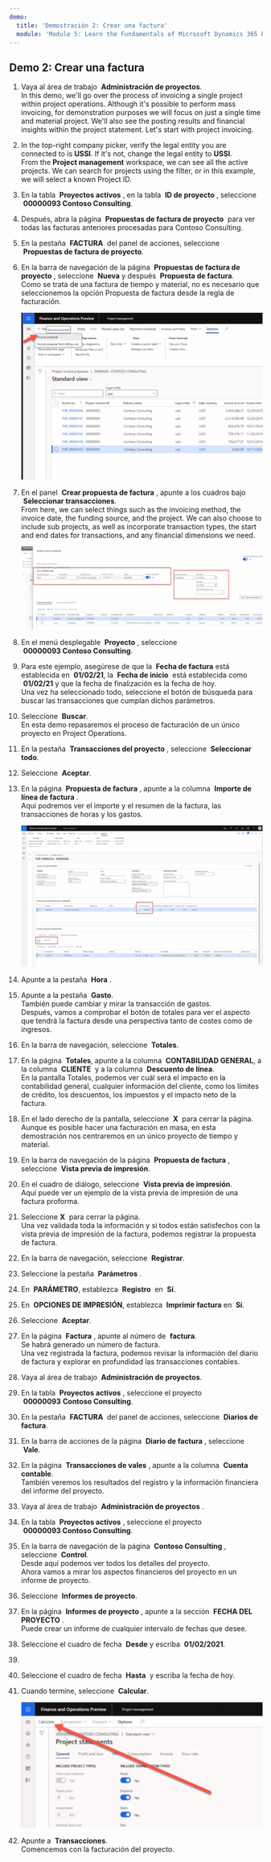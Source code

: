 ```yaml
---
demo:
  title: 'Demostración 2: Crear una factura'
  module: 'Module 5: Learn the Fundamentals of Microsoft Dynamics 365 Project Operations'
---
```


## <a name="demo-2---create-an-invoice"></a>Demo 2: Crear una factura

1. Vaya al área de trabajo  **Administración de proyectos**.  
    In this demo, we'll go over the process of invoicing a single project within project operations. Although it's possible to perform mass invoicing, for demonstration purposes we will focus on just a single time and material project. We'll also see the posting results and financial insights within the project statement. Let's start with project invoicing. 

1. In the top-right company picker, verify the legal entity you are connected to is<bpt id="p1"> **</bpt>USSI<ept id="p1">**</ept>. If it's not, change the legal entity to<bpt id="p1"> **</bpt>USSI<ept id="p1">**</ept>.  
    From the<bpt id="p1"> **</bpt>Project management<ept id="p1">**</ept> workspace, we can see all the active projects. We can search for projects using the filter, or in this example, we will select a known Project ID. 

1. En la tabla  **Proyectos activos** , en la tabla  **ID de proyecto** , seleccione  **00000093 Contoso Consulting**.  

1. Después, abra la página  **Propuestas de factura de proyecto**  para ver todas las facturas anteriores procesadas para Contoso Consulting. 

1. En la pestaña  **FACTURA**  del panel de acciones, seleccione  **Propuestas de factura de proyecto**. 

1. En la barra de navegación de la página  **Propuestas de factura de proyecto** , seleccione  **Nueva** y después  **Propuesta de factura**.  
    Como se trata de una factura de tiempo y material, no es necesario que seleccionemos la opción Propuesta de factura desde la regla de facturación. 

    ![Una factura de pantalla de la página Propuestas de factura de proyecto con la nueva propuesta de factura resaltada.](./media/projops_invoice_1_new_invoice_proposal.png)

1. En el panel  **Crear propuesta de factura** , apunte a los cuadros bajo  **Seleccionar transacciones**.  
    From here, we can select things such as the invoicing method, the invoice date, the funding source, and the project. We can also choose to include sub projects, as well as incorporate transaction types, the start and end dates for transactions, and any financial dimensions we need. 

    ![Una captura de pantalla del panel Crear propuesta de factura con la sección Seleccionar transacciones resaltada.](./media/projops_invoice_2_select_transactions.png)

1. En el menú desplegable  **Proyecto** , seleccione  **00000093 Contoso Consulting**. 

1. Para este ejemplo, asegúrese de que la  **Fecha de factura** está establecida en  **01/02/21**, la  **Fecha de inicio**  está establecida como  **01/02/21** y que la fecha de finalización es la fecha de hoy.  
    Una vez ha seleccionado todo, seleccione el botón de búsqueda para buscar las transacciones que cumplan dichos parámetros.

1. Seleccione  **Buscar**.  
    En esta demo repasaremos el proceso de facturación de un único proyecto en Project Operations.

1. En la pestaña  **Transacciones del proyecto** , seleccione  **Seleccionar todo**.

1. Seleccione  **Aceptar**. 

1. En la página  **Propuesta de factura** , apunte a la columna  **Importe de línea de factura** .  
    Aquí podremos ver el importe y el resumen de la factura, las transacciones de horas y los gastos.

    ![Una captura de pantalla de la página Propuesta de factura con la columna Importe de línea de factura resaltada.](./media/projops_invoice_3_invoice_line_amount_column.png)

1. Apunte a la pestaña  **Hora** . 

1. Apunte a la pestaña  **Gasto**.  
    También puede cambiar y mirar la transacción de gastos.  
Después, vamos a comprobar el botón de totales para ver el aspecto que tendrá la factura desde una perspectiva tanto de costes como de ingresos.

1. En la barra de navegación, seleccione  **Totales**.

1. En la página  **Totales**, apunte a la columna  **CONTABILIDAD GENERAL**, a la columna  **CLIENTE**  y a la columna  **Descuento de línea**.  
    En la pantalla Totales, podemos ver cuál será el impacto en la contabilidad general, cualquier información del cliente, como los límites de crédito, los descuentos, los impuestos y el impacto neto de la factura. 

1. En el lado derecho de la pantalla, seleccione  **X**  para cerrar la página.  
    Aunque es posible hacer una facturación en masa, en esta demostración nos centraremos en un único proyecto de tiempo y material. 

1. En la barra de navegación de la página  **Propuesta de factura** , seleccione  **Vista previa de impresión**. 

1. En el cuadro de diálogo, seleccione  **Vista previa de impresión**.  
    Aquí puede ver un ejemplo de la vista previa de impresión de una factura proforma. 

1. Seleccione **X**  para cerrar la página.  
    Una vez validada toda la información y si todos están satisfechos con la vista previa de impresión de la factura, podemos registrar la propuesta de factura.

1. En la barra de navegación, seleccione  **Registrar**.

1. Seleccione la pestaña  **Parámetros** .

1. En  **PARÁMETRO**, establezca  **Registro**  en  **Sí**.

1. En  **OPCIONES DE IMPRESIÓN**, establezca  **Imprimir factura** en  **Sí**.

1. Seleccione  **Aceptar**.

1. En la página  **Factura** , apunte al número de  **factura**.  
    Se habrá generado un número de factura.  
    Una vez registrada la factura, podemos revisar la información del diario de factura y explorar en profundidad las transacciones contables.

1. Vaya al área de trabajo  **Administración de proyectos**.

1. En la tabla  **Proyectos activos** , seleccione el proyecto  **00000093** **Contoso Consulting**.

1. En la pestaña  **FACTURA**  del panel de acciones, seleccione  **Diarios de factura**.

1. En la barra de acciones de la página  **Diario de factura** , seleccione  **Vale**.

1. En la página  **Transacciones de vales** , apunte a la columna  **Cuenta contable**.  
    También veremos los resultados del registro y la información financiera del informe del proyecto.

1. Vaya al área de trabajo  **Administración de proyectos** . 

1. En la tabla  **Proyectos activos** , seleccione el proyecto  **00000093 Contoso Consulting**.

1. En la barra de navegación de la página  **Contoso Consulting** , seleccione  **Control**.  
    Desde aquí podemos ver todos los detalles del proyecto.  
    Ahora vamos a mirar los aspectos financieros del proyecto en un informe de proyecto.

1. Seleccione  **Informes de proyecto**.

1. En la página  **Informes de proyecto** , apunte a la sección  **FECHA DEL PROYECTO** .  
Puede crear un informe de cualquier intervalo de fechas que desee.

1. Seleccione el cuadro de fecha  **Desde** y escriba  **01/02/2021**.
1. 
1. Seleccione el cuadro de fecha  **Hasta**  y escriba la fecha de hoy.

1. Cuando termine, seleccione  **Calcular**.

    ![Una captura de pantalla de la página Informes de proyecto con la opción Calcular resaltada.](./media/projops_invoice_4_calculate.png)

1. Apunte a  **Transacciones**.  
    Comencemos con la facturación del proyecto.
